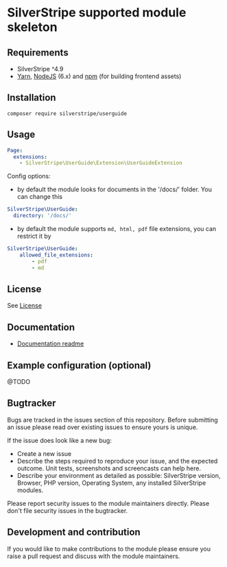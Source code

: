 # SilverStripe supported module skeleton

## Requirements

* SilverStripe ^4.9
* [Yarn](https://yarnpkg.com/lang/en/), [NodeJS](https://nodejs.org/en/) (6.x) and [npm](https://npmjs.com) (for building
  frontend assets)

## Installation

```
composer require silverstripe/userguide
```

## Usage
```yml
Page:
  extensions:
    - SilverStripe\UserGuide\Extension\UserGuideExtension
```

Config options:
- by default the module looks for documents in the '/docs/' folder. You can change this
```yml
SilverStripe\UserGuide:
  directory: '/docs/'
```
- by default the module supports `md, html, pdf` file extensions, you can restrict it by
```yml
SilverStripe\UserGuide:
    allowed_file_extensions:
        - pdf
        - md
```

## License
See [License](license.md)

## Documentation
 * [Documentation readme](docs/en/readme.md)

## Example configuration (optional)

@TODO

## Bugtracker
Bugs are tracked in the issues section of this repository. Before submitting an issue please read over
existing issues to ensure yours is unique.

If the issue does look like a new bug:

 - Create a new issue
 - Describe the steps required to reproduce your issue, and the expected outcome. Unit tests, screenshots
 and screencasts can help here.
 - Describe your environment as detailed as possible: SilverStripe version, Browser, PHP version,
 Operating System, any installed SilverStripe modules.

Please report security issues to the module maintainers directly. Please don't file security issues in the bugtracker.

## Development and contribution
If you would like to make contributions to the module please ensure you raise a pull request and discuss with the module maintainers.
